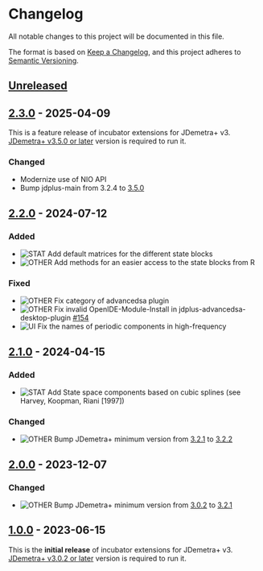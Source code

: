 # Changelog

All notable changes to this project will be documented in this file.

The format is based on [Keep a Changelog](https://keepachangelog.com/en/1.0.0/), and this project adheres
to [Semantic Versioning](https://semver.org/spec/v2.0.0.html).

## [Unreleased]

## [2.3.0] - 2025-04-09

This is a feature release of incubator extensions for JDemetra+ v3.  
[JDemetra+ v3.5.0 or later](https://github.com/jdemetra/jdplus-main) version is required to run it.

### Changed

- Modernize use of NIO API
- Bump jdplus-main from 3.2.4 to [3.5.0](https://github.com/jdemetra/jdplus-main/releases/tag/v3.5.0)

## [2.2.0] - 2024-07-12

### Added

- ![STAT] Add default matrices for the different state blocks
- ![OTHER] Add methods for an easier access to the state blocks from R

### Fixed

- ![OTHER] Fix category of advancedsa plugin
- ![OTHER] Fix invalid OpenIDE-Module-Install in jdplus-advancedsa-desktop-plugin [#154](https://github.com/jdemetra/jdplus-incubator/issues/154)
- ![UI] Fix the names of periodic components in high-frequency

## [2.1.0] - 2024-04-15

### Added

- ![STAT] Add State space components based on cubic splines (see Harvey, Koopman, Riani [1997])

### Changed

- ![OTHER] Bump JDemetra+ minimum version from [3.2.1](https://github.com/jdemetra/jdplus-main/releases/tag/v3.2.1) to [3.2.2](https://github.com/jdemetra/jdplus-main/releases/tag/v3.2.2)

## [2.0.0] - 2023-12-07

### Changed

- ![OTHER] Bump JDemetra+ minimum version from [3.0.2](https://github.com/jdemetra/jdplus-main/releases/tag/v3.0.2) to [3.2.1](https://github.com/jdemetra/jdplus-main/releases/tag/v3.2.1)

## [1.0.0] - 2023-06-15

This is the **initial release** of incubator extensions for JDemetra+ v3.  
[JDemetra+ v3.0.2 or later](https://github.com/jdemetra/jdplus-main) version is required to run it.

[Unreleased]: https://github.com/jdemetra/jdplus-incubator/compare/v2.3.0...HEAD
[2.3.0]: https://github.com/jdemetra/jdplus-incubator/compare/v2.2.0...v2.3.0
[2.2.0]: https://github.com/jdemetra/jdplus-incubator/compare/v2.1.0...v2.2.0
[2.1.0]: https://github.com/jdemetra/jdplus-incubator/compare/v2.0.0...v2.1.0
[2.0.0]: https://github.com/jdemetra/jdplus-incubator/compare/v1.0.0...v2.0.0
[1.0.0]: https://github.com/jdemetra/jdplus-incubator/releases/tag/v1.0.0
[STAT]: https://img.shields.io/badge/-STAT-068C09
[OTHER]: https://img.shields.io/badge/-OTHER-e4e669
[IO]: https://img.shields.io/badge/-IO-F813F7
[UI]: https://img.shields.io/badge/-UI-5319E7
